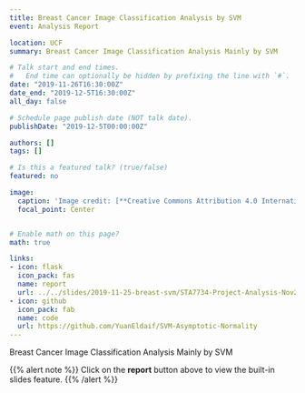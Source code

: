 ```yaml
---
title: Breast Cancer Image Classification Analysis by SVM
event: Analysis Report

location: UCF
summary: Breast Cancer Image Classification Analysis Mainly by SVM

# Talk start and end times.
#   End time can optionally be hidden by prefixing the line with `#`.
date: "2019-11-26T16:30:00Z"
date_end: "2019-12-5T16:30:00Z"
all_day: false

# Schedule page publish date (NOT talk date).
publishDate: "2019-12-5T00:00:00Z"

authors: []
tags: []

# Is this a featured talk? (true/false)
featured: no

image:
  caption: 'Image credit: [**Creative Commons Attribution 4.0 International**](https://images.app.goo.gl/SgjmUGRXJzjZ2R5n6)'
  focal_point: Center


# Enable math on this page?
math: true

links:
- icon: flask
  icon_pack: fas
  name: report
  url: ../../slides/2019-11-25-breast-svm/STA7734-Project-Analysis-Nov2019.html 
- icon: github
  icon_pack: fab
  name: code
  url: https://github.com/YuanEldaif/SVM-Asymptotic-Normality
---
```

Breast Cancer Image Classification Analysis Mainly by SVM 

{{% alert note %}}
Click on the **report** button above to view the built-in slides feature.
{{% /alert %}}

